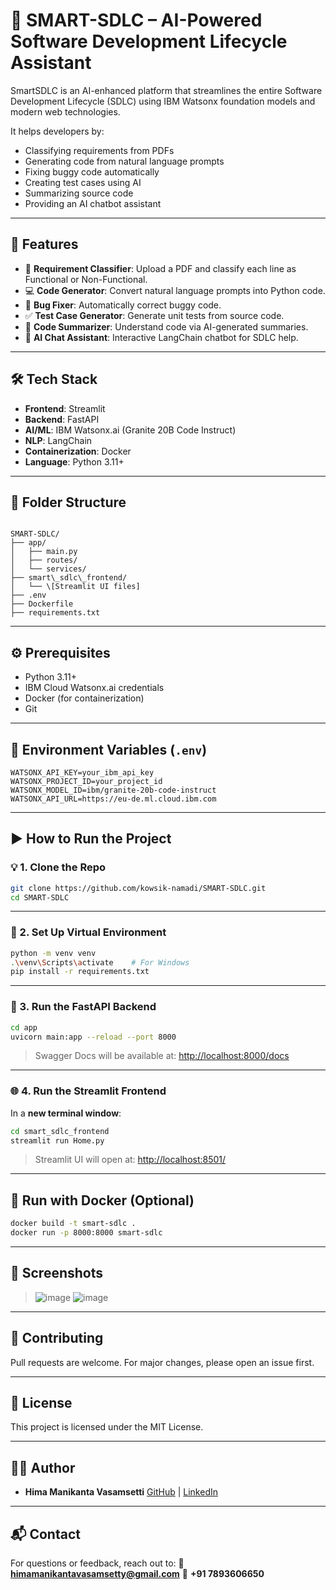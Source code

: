 # 🚀 SMART-SDLC – AI-Powered Software Development Lifecycle Assistant

SmartSDLC is an AI-enhanced platform that streamlines the entire Software Development Lifecycle (SDLC) using IBM Watsonx foundation models and modern web technologies.

It helps developers by:
- Classifying requirements from PDFs
- Generating code from natural language prompts
- Fixing buggy code automatically
- Creating test cases using AI
- Summarizing source code
- Providing an AI chatbot assistant

---

## 🧠 Features

- 📄 **Requirement Classifier**: Upload a PDF and classify each line as Functional or Non-Functional.
- 💻 **Code Generator**: Convert natural language prompts into Python code.
- 🐞 **Bug Fixer**: Automatically correct buggy code.
- ✅ **Test Case Generator**: Generate unit tests from source code.
- 📜 **Code Summarizer**: Understand code via AI-generated summaries.
- 🤖 **AI Chat Assistant**: Interactive LangChain chatbot for SDLC help.

---

## 🛠 Tech Stack

- **Frontend**: Streamlit
- **Backend**: FastAPI
- **AI/ML**: IBM Watsonx.ai (Granite 20B Code Instruct)
- **NLP**: LangChain
- **Containerization**: Docker
- **Language**: Python 3.11+

---

## 📂 Folder Structure

```

SMART-SDLC/
├── app/
│   ├── main.py
│   ├── routes/
│   └── services/
├── smart\_sdlc\_frontend/
│   └── \[Streamlit UI files]
├── .env
├── Dockerfile
├── requirements.txt

````

---

## ⚙️ Prerequisites

- Python 3.11+
- IBM Cloud Watsonx.ai credentials
- Docker (for containerization)
- Git

---

## 🔑 Environment Variables (`.env`)

```env
WATSONX_API_KEY=your_ibm_api_key
WATSONX_PROJECT_ID=your_project_id
WATSONX_MODEL_ID=ibm/granite-20b-code-instruct
WATSONX_API_URL=https://eu-de.ml.cloud.ibm.com
````

---

## ▶️ How to Run the Project

### 💡 1. Clone the Repo

```bash
git clone https://github.com/kowsik-namadi/SMART-SDLC.git
cd SMART-SDLC
```

---

### 🔌 2. Set Up Virtual Environment

```bash
python -m venv venv
.\venv\Scripts\activate    # For Windows
pip install -r requirements.txt
```

---

### 🚀 3. Run the FastAPI Backend

```bash
cd app
uvicorn main:app --reload --port 8000
```

> Swagger Docs will be available at: [http://localhost:8000/docs](http://localhost:8000/docs)

---

### 🌐 4. Run the Streamlit Frontend

In a **new terminal window**:

```bash
cd smart_sdlc_frontend
streamlit run Home.py
```

> Streamlit UI will open at: [http://localhost:8501/](http://localhost:8501/)

---

## 🐳 Run with Docker (Optional)

```bash
docker build -t smart-sdlc .
docker run -p 8000:8000 smart-sdlc
```

---

## 📸 Screenshots


> ![image](https://github.com/user-attachments/assets/8cced36d-6216-426c-ab92-5985a65fc77a)
> ![image](https://github.com/user-attachments/assets/a8b162a2-e3fd-46f2-b8e6-8535a1a09578)


---

## 🤝 Contributing

Pull requests are welcome. For major changes, please open an issue first.

---

## 📄 License

This project is licensed under the MIT License.

---

## 🙋‍♂️ Author

* **Hima Manikanta Vasamsetti**
  [GitHub](https://github.com/kowsik-namadi) | [LinkedIn](https://linkedin.com/in/kowsik-namadi)

---

## 📬 Contact

For questions or feedback, reach out to:
📧 **[himamanikantavasamsetty@gmail.com](mailto:himamanikantavasamsetty@gmail.com)**
📱 **+91 7893606650**

````
